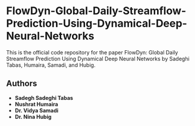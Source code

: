 # FlowDyn-Global-Daily-Streamflow-Prediction-Using-Dynamical-Deep-Neural-Networks 
This is the official code repository for the paper FlowDyn: Global Daily Streamflow Prediction Using Dynamical Deep Neural Networks by Sadeghi Tabas, Humaira, Samadi, and Hubig. 
## Authors

* **Sadegh Sadeghi Tabas** 
* **Nushrat Humaira**
* **Dr. Vidya Samadi** 
* **Dr. Nina Hubig** 
